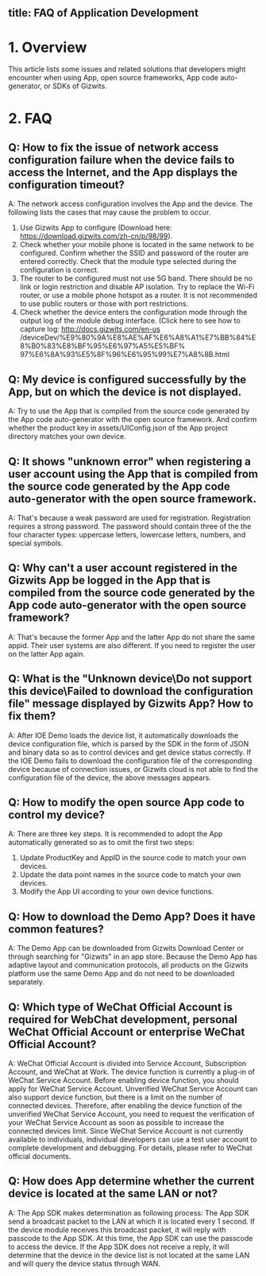 title: FAQ of Application Development 
---

# 1. Overview

This article lists some issues and related solutions that developers might encounter when using App, open source frameworks, App code auto-generator, or SDKs of Gizwits.

# 2. FAQ

## Q: How to fix the issue of network access configuration failure when the device fails to access the Internet, and the App displays the configuration timeout?

A: The network access configuration involves the App and the device. The following lists the cases that may cause the problem to occur.

1. Use Gizwits App to configure (Download here: https://download.gizwits.com/zh-cn/p/98/99).
2. Check whether your mobile phone is located in the same network to be configured. Confirm whether the SSID and password of the router are entered correctly. Check that the module type selected during the configuration is correct.
3. The router to be configured must not use 5G band. There should be no link or login restriction and disable AP isolation. Try to replace the Wi-Fi router, or use a mobile phone hotspot as a router. It is not recommended to use public routers or those with port restrictions. 
4. Check whether the device enters the configuration mode through the output log of the module debug interface. (Click here to see how to capture log: http://docs.gizwits.com/en-us /deviceDev/%E9%80%9A%E8%AE%AF%E6%A8%A1%E7%BB%84%E8%B0%83%E8%BF%95%E6%97%A5%E5%BF% 97%E6%8A%93%E5%8F%96%E6%95%99%E7%A8%8B.html

## Q: My device is configured successfully by the App, but on which the device is not displayed.

A: Try to use the App that is compiled from the source code generated by the App code auto-generator with the open source framework. And confirm whether the product key in assets/UIConfig.json of the App project directory matches your own device.

## Q: It shows "unknown error" when registering a user account using the App that is compiled from the source code generated by the App code auto-generator with the open source framework.

A: That's because a weak password are used for registration. Registration requires a strong password. The password should contain three of the the four character types: uppercase letters, lowercase letters, numbers, and special symbols. 

## Q: Why can't a user account registered in the Gizwits App be logged in the App that is compiled from the source code generated by the App code auto-generator with the open source framework? 

A: That's because the former App and the latter App do not share the same appid. Their user systems are also different. If you need to register the user on the latter App again.

## Q: What is the "Unknown device\Do not support this device\Failed to download the configuration file" message displayed by Gizwits App? How to fix them?

A: After IOE Demo loads the device list, it automatically downloads the device configuration file, which is parsed by the SDK in the form of JSON and binary data so as to control devices and get device status correctly. If the IOE Demo fails to download the configuration file of the corresponding device because of connection issues, or Gizwits cloud is not able to find the configuration file of the device, the above messages appears.

## Q: How to modify the open source App code to control my device?

A: There are three key steps. It is recommended to adopt the App automatically generated so as to omit the first two steps:

1. Update ProductKey and AppID in the source code to match your own devices.
2. Update the data point names in the source code to match your own devices.
3. Modify the App UI according to your own device functions.

## Q: How to download the Demo App? Does it have common features?

A: The Demo App can be downloaded from Gizwits Download Center or through searching for "Gizwits" in an app store. Because the Demo App has adaptive layout and communication protocols, all products on the Gizwits platform use the same Demo App and do not need to be downloaded separately.

## Q: Which type of WeChat Official Account is required for WebChat development, personal WeChat Official Account or enterprise WeChat Official Account?

A: WeChat Official Account is divided into Service Account, Subscription Account, and WeChat at Work. The device function is currently a plug-in of WeChat Service Account. Before enabling device function, you should apply for WeChat Service Account. Unverified WeChat Service Account can also support device function, but there is a limit on the number of connected devices. Therefore, after enabling the device function of the unverified WeChat Service Account, you need to request the verification of your WeChat Service Account as soon as possible to increase the connected devices limit. Since WeChat Service Account is not currently available to individuals, individual developers can use a test user account to complete development and debugging. For details, please refer to WeChat official documents.

## Q: How does App determine whether the current device is located at the same LAN or not?

A: The App SDK makes determination as following process: The App SDK send a broadcast packet to the LAN at which it is located every 1 second. If the device module receives this broadcast packet, it will reply with passcode to the App SDK. At this time, the App SDK can use the passcode to access the device. If the App SDK does not receive a reply, it will determine that the device in the device list is not located at the same LAN and will query the device status through WAN.
